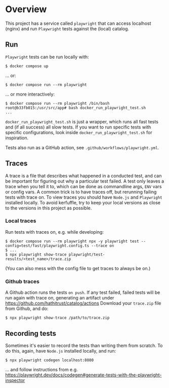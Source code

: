 # Overview

This project has a service called `playwright` that can access localhost (nginx) and run `Playwright` tests against the (local) catalog.

## Run

`Playwright` tests can be run locally with: 

`$ docker compose up`

... or:

`$ docker compose run --rm playwright`

... or more interactively:

```
$ docker compose run --rm playwright /bin/bash
root@b33fb015:/usr/src/app# bash docker_run_playwright_test.sh
...
```

`docker_run_playwright_test.sh` is just a wrapper, which runs all fast tests and (if all success) all slow tests.
If you want to run specific tests with specific configurations, look inside `docker_run_playwright_test.sh` for inspiration.

Tests also run as a GitHub action, see `.github/workflows/playwright.yml`.

## Traces

A trace is a file that describes what happened in a conducted test, and can be important for figuring out why a particular test failed.
A test only leaves a trace when you tell it to, which can be done as commandline args, `ENV` vars or config vars.
A common trick is to have traces off, but rerunning failing tests with trace on.
To view traces you should have `Node.js` and `Playwright` installed locally.
To avoid kerfuffle, try to keep your local versions as close to the versions in this project as possible.

### Local traces

Run tests with traces on, e.g. while developing:

```
$ docker compose run --rm playwright npx -y playwright test --config=test/fast/playwright.config.ts --trace on
$ ...
$ npx playwright show-trace playwright/test-results/<test_name>/trace.zip
```

(You can also mess with the config file to get traces to always be on.)

### Github traces

A Github action runs the tests `on push`.
If any test failed, failed tests will be run again with trace on, generating an artifact under https://github.com/hathitrust/catalog/actions
Download your `trace.zip` file from Github, and do:

```
$ npx playwright show-trace /path/to/trace.zip
```

## Recording tests

Sometimes it's easier to record the tests than writing them from scratch. To do this, again, have `Node.js` installed locally, and run:

```
$ npx playwright codegen localhost:8080
```

... and follow instructions from e.g. https://playwright.dev/docs/codegen#generate-tests-with-the-playwright-inspector
